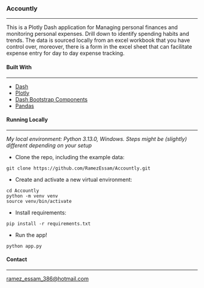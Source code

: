 ### Accountly
---

This is a Plotly Dash application for Managing personal finances and monitoring personal expenses. Drill down to identify spending habits and trends. The data is sourced locally from an excel workbook that you have control over, moreover, there is a form in the excel sheet that can facilitate expense entry for day to day expense tracking.

#### Built With
---
- [Dash](https://dash.plotly.com/)
- [Plotly](https://plotly.com/python/)
- [Dash Bootstrap Components](https://dash-bootstrap-components.opensource.faculty.ai/)
- [Pandas](https://pandas.pydata.org/)


#### Running Locally 
---
*My local environment: Python 3.13.0, Windows. Steps might be (slightly) different depending on your setup*

* Clone the repo, including the example data:
```
git clone https://github.com/RamezEssam/Accountly.git
```
* Create and activate a new virtual environment:
```
cd Accountly
python -m venv venv
source venv/bin/activate
```
* Install requirements:
```
pip install -r requirements.txt
```
* Run the app!
```
python app.py
```


#### Contact
---
[ramez_essam_386@hotmail.com](mailto:ramez_essam_386@hotmail.com)